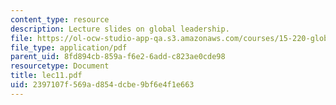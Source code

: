 ```yaml
---
content_type: resource
description: Lecture slides on global leadership.
file: https://ol-ocw-studio-app-qa.s3.amazonaws.com/courses/15-220-global-strategy-and-organization-spring-2008/2397107f569ad854dcbe9bf6e4f1e663_lec11.pdf
file_type: application/pdf
parent_uid: 8fd894cb-859a-f6e2-6add-c823ae0cde98
resourcetype: Document
title: lec11.pdf
uid: 2397107f-569a-d854-dcbe-9bf6e4f1e663
---
```

